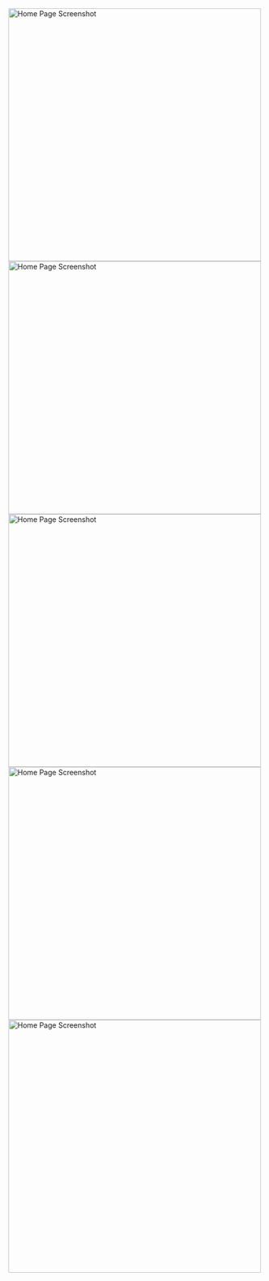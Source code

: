 <img src="~/img/1.png" alt="Home Page Screenshot" width="500"/>
<img src="img/2.png" alt="Home Page Screenshot" width="500"/>
<img src="img/3.png" alt="Home Page Screenshot" width="500"/>
<img src="img/4.png" alt="Home Page Screenshot" width="500"/>
<img src="img/5.png" alt="Home Page Screenshot" width="500"/>